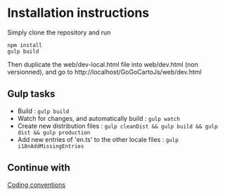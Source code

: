 Installation instructions
=======================

Simply clone the repository and run
```
npm install
gulp build
```
Then duplicate the web/dev-local.html file into web/dev.html (non versionned), and go to
http://localhost/GoGoCartoJs/web/dev.html

Gulp tasks
----------

- Build : `gulp build`
- Watch for changes, and automatically build : `gulp watch`
- Create new distribution files : `gulp cleanDist && gulp build && gulp dist && gulp production`
- Add new entries of 'en.ts' to the other locale files : `gulp i18nAddMissingEntries`


Continue with
----
[Coding conventions](2-Coding-conventions.md)

